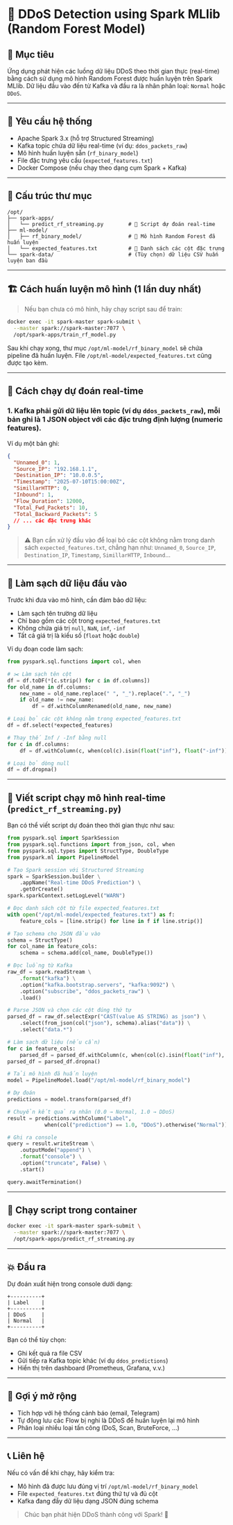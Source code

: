 # 🔐 DDoS Detection using Spark MLlib (Random Forest Model)

## 📘 Mục tiêu

Ứng dụng phát hiện các luồng dữ liệu DDoS theo thời gian thực (real-time) bằng cách sử dụng mô hình Random Forest được huấn luyện trên Spark MLlib. Dữ liệu đầu vào đến từ Kafka và đầu ra là nhãn phân loại: `Normal` hoặc `DDoS`.

---

## 🧰 Yêu cầu hệ thống

* Apache Spark 3.x (hỗ trợ Structured Streaming)
* Kafka topic chứa dữ liệu real-time (ví dụ: `ddos_packets_raw`)
* Mô hình huấn luyện sẵn (`rf_binary_model`)
* File đặc trưng yêu cầu (`expected_features.txt`)
* Docker Compose (nếu chạy theo dạng cụm Spark + Kafka)

---

## 📁 Cấu trúc thư mục

```
/opt/
├── spark-apps/
│   └── predict_rf_streaming.py        # 🔮 Script dự đoán real-time
├── ml-model/
│   ├── rf_binary_model/               # 🌲 Mô hình Random Forest đã huấn luyện
│   └── expected_features.txt          # 📁 Danh sách các cột đặc trưng
└── spark-data/                        # (Tùy chọn) dữ liệu CSV huấn luyện ban đầu
```

---

## 🏗 Cách huấn luyện mô hình (1 lần duy nhất)

> Nếu bạn chưa có mô hình, hãy chạy script sau để train:

```bash
docker exec -it spark-master spark-submit \
  --master spark://spark-master:7077 \
  /opt/spark-apps/train_rf_model.py
```

Sau khi chạy xong, thư mục `/opt/ml-model/rf_binary_model` sẽ chứa pipeline đã huấn luyện. File `/opt/ml-model/expected_features.txt` cũng được tạo kèm.

---

## 🚀 Cách chạy dự đoán real-time

### 1. Kafka phải gửi dữ liệu lên topic (ví dụ `ddos_packets_raw`), mỗi bản ghi là 1 JSON object với các đặc trưng định lượng (numeric features).

Ví dụ một bản ghi:

```json
{
  "Unnamed_0": 1,
  "Source_IP": "192.168.1.1",
  "Destination_IP": "10.0.0.5",
  "Timestamp": "2025-07-10T15:00:00Z",
  "SimillarHTTP": 0,
  "Inbound": 1,
  "Flow_Duration": 12000,
  "Total_Fwd_Packets": 10,
  "Total_Backward_Packets": 5
  // ... các đặc trưng khác
}
```

> ⚠️ Bạn cần xử lý đầu vào để loại bỏ các cột không nằm trong danh sách `expected_features.txt`, chẳng hạn như: `Unnamed_0`, `Source_IP`, `Destination_IP`, `Timestamp`, `SimillarHTTP`, `Inbound`...

---

## 🔧 Làm sạch dữ liệu đầu vào

Trước khi đưa vào mô hình, cần đảm bảo dữ liệu:

* Làm sạch tên trường dữ liệu
* Chỉ bao gồm các cột trong `expected_features.txt`
* Không chứa giá trị `null`, `NaN`, `inf`, `-inf`
* Tất cả giá trị là kiểu số (`float` hoặc `double`)

Ví dụ đoạn code làm sạch:

```python
from pyspark.sql.functions import col, when

# ✂️ Làm sạch tên cột
df = df.toDF(*[c.strip() for c in df.columns])
for old_name in df.columns:
    new_name = old_name.replace(" ", "_").replace(".", "_")
    if old_name != new_name:
        df = df.withColumnRenamed(old_name, new_name)

# Loại bỏ các cột không nằm trong expected_features.txt
df = df.select(*expected_features)

# Thay thế Inf / -Inf bằng null
for c in df.columns:
    df = df.withColumn(c, when(col(c).isin(float("inf"), float("-inf")), None).otherwise(col(c)))

# Loại bỏ dòng null
df = df.dropna()
```

---

## 🧪 Viết script chạy mô hình real-time (`predict_rf_streaming.py`)

Bạn có thể viết script dự đoán theo thời gian thực như sau:

```python
from pyspark.sql import SparkSession
from pyspark.sql.functions import from_json, col, when
from pyspark.sql.types import StructType, DoubleType
from pyspark.ml import PipelineModel

# Tạo Spark session với Structured Streaming
spark = SparkSession.builder \
    .appName("Real-time DDoS Prediction") \
    .getOrCreate()
spark.sparkContext.setLogLevel("WARN")

# Đọc danh sách cột từ file expected_features.txt
with open("/opt/ml-model/expected_features.txt") as f:
    feature_cols = [line.strip() for line in f if line.strip()]

# Tạo schema cho JSON đầu vào
schema = StructType()
for col_name in feature_cols:
    schema = schema.add(col_name, DoubleType())

# Đọc luồng từ Kafka
raw_df = spark.readStream \
    .format("kafka") \
    .option("kafka.bootstrap.servers", "kafka:9092") \
    .option("subscribe", "ddos_packets_raw") \
    .load()

# Parse JSON và chọn các cột đúng thứ tự
parsed_df = raw_df.selectExpr("CAST(value AS STRING) as json") \
    .select(from_json(col("json"), schema).alias("data")) \
    .select("data.*")

# Làm sạch dữ liệu (nếu cần)
for c in feature_cols:
    parsed_df = parsed_df.withColumn(c, when(col(c).isin(float("inf"), float("-inf")), None).otherwise(col(c)))
parsed_df = parsed_df.dropna()

# Tải mô hình đã huấn luyện
model = PipelineModel.load("/opt/ml-model/rf_binary_model")

# Dự đoán
predictions = model.transform(parsed_df)

# Chuyển kết quả ra nhãn (0.0 → Normal, 1.0 → DDoS)
result = predictions.withColumn("Label", 
            when(col("prediction") == 1.0, "DDoS").otherwise("Normal")).select("Label")

# Ghi ra console
query = result.writeStream \
    .outputMode("append") \
    .format("console") \
    .option("truncate", False) \
    .start()

query.awaitTermination()
```

---

## 🚀 Chạy script trong container

```bash
docker exec -it spark-master spark-submit \
  --master spark://spark-master:7077 \
  /opt/spark-apps/predict_rf_streaming.py
```

---

## 💥 Đầu ra

Dự đoán xuất hiện trong console dưới dạng:

```
+----------+
| Label    |
+----------+
| DDoS     |
| Normal   |
+----------+
```

Bạn có thể tùy chọn:

* Ghi kết quả ra file CSV
* Gửi tiếp ra Kafka topic khác (ví dụ `ddos_predictions`)
* Hiển thị trên dashboard (Prometheus, Grafana, v.v.)

---

## 📌 Gợi ý mở rộng

* Tích hợp với hệ thống cảnh báo (email, Telegram)
* Tự động lưu các Flow bị nghi là DDoS để huấn luyện lại mô hình
* Phân loại nhiều loại tấn công (DoS, Scan, BruteForce, ...)

---

## 📞 Liên hệ

Nếu có vấn đề khi chạy, hãy kiểm tra:

* Mô hình đã được lưu đúng vị trí `/opt/ml-model/rf_binary_model`
* File `expected_features.txt` đúng thứ tự và đủ cột
* Kafka đang đẩy dữ liệu dạng JSON đúng schema

> Chúc bạn phát hiện DDoS thành công với Spark! 🚀
